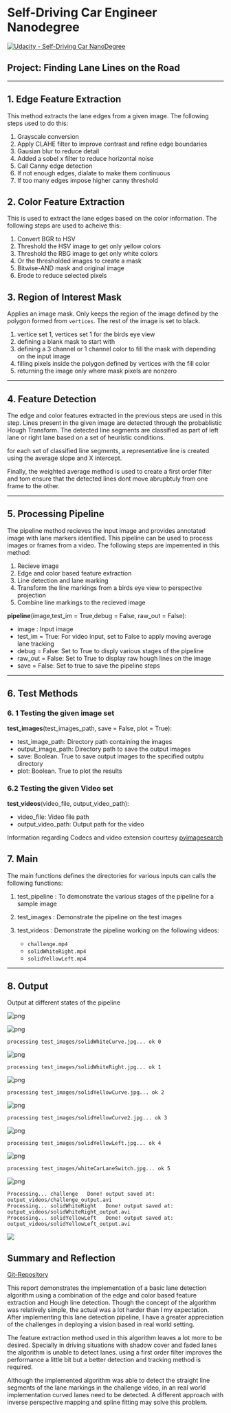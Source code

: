 
# Self-Driving Car Engineer Nanodegree
[![Udacity - Self-Driving Car NanoDegree](https://s3.amazonaws.com/udacity-sdc/github/shield-carnd.svg)](http://www.udacity.com/drive)

## Project: **Finding Lane Lines on the Road** 
***



## 1. Edge Feature Extraction

This method extracts the lane edges from a given image. The following steps used to do this:

1. Grayscale conversion
2. Apply CLAHE filter to improve contrast and refine edge boundaries
3. Gausian blur to reduce detail 
4. Added a sobel x filter to reduce horizontal noise
4. Call Canny edge detection
5. If not enough edges, dialate to make them continuous
6. If too many edges impose higher canny threshold

## 2. Color Feature Extraction
This is used to extract the lane edges based on the color information. The following steps are used to acheive this:

1. Convert BGR to HSV
2. Threshold the HSV image to get only yellow colors
3. Threshold the RBG image to get only white colors
4. Or the thresholded images to create a mask
5. Bitwise-AND mask and original image
6. Erode to reduce selected pixels


## 3. Region of Interest Mask
 Applies an image mask.
Only keeps the region of the image defined by the polygon
formed from `vertices`. The rest of the image is set to black.
1. vertice set 1, vertices set 1 for the birds eye view
2. defining a blank mask to start with
3. defining a 3 channel or 1 channel color to fill the mask with depending on the input image
4. filling pixels inside the polygon defined by vertices with the fill color    
5. returning the image only where mask pixels are nonzero


---
## 4. Feature Detection

The edge and color features extracted in the previous steps are used in this step. Lines present in the given image are detected through the probablistic Hough Transform. The detected line segments are classified as  part of left lane or right lane based on a set of heuristic conditions. 

for each set of classified line segments, a representative line is created using the average slope and X intercept. 

Finally, the weighted average method is used to create a first order filter and tom ensure that the detected lines dont move abrupbtuly from one frame to the other. 

---
## 5. Processing Pipeline

The pipeline method recieves the input image and provides annotated image with lane markers identified. This pipeline can be used to process images or frames from a video. The following steps are impemented in this method:
1. Recieve image
2. Edge and color based feature extraction
3. Line detection and lane marking
4. Transform the line markings from a birds eye view to perspective projection
5. Combine line markings to the recieved image 

**pipeline**(image,test_im = True,debug = False, raw_out = False):
 - image : Input image
 - test_im = True: For video input, set to False to apply moving average lane tracking
 - debug = False: Set to True to disply various stages of the pipeline 
 - raw_out = False: Set to True to display raw hough lines on the image
 - save = False: Set to true to save the pipeline steps


---
## 6. Test Methods
### 6. 1 Testing the given image set

**test_images**(test_images_path, save = False, plot = True):
 - test_image_path: Directory path containing the images
 - output_image_path: Directory path to save the output images
 - save: Boolean. True to save output images to the specified outptu directory
 - plot: Boolean. True to plot the results


### 6.2 Testing the given Video set

**test_videos**(video_file, output_video_path):
 - video_file: Video file path
 - output_video_path: Output path for the video
 
 Information regarding Codecs and video extension courtesy [pyimagesearch](http://www.pyimagesearch.com/2016/02/22/writing-to-video-with-opencv/)


## 7. Main

The main functions defines the directories for various inputs can calls the following functions:

1. test_pipeline : To demonstrate the various stages of the pipeline for a sample image

2. test_images : Demonstrate the pipeline on the test images

3. test_videos : Demonstrate the pipeline working on the following videos:
    - `challenge.mp4`
    - `solidWhiteRight.mp4`
    - `solidYellowLeft.mp4`

---

## 8. Output

Output at different states of the pipeline

![png](Readme_resources/frame.png)


![png](Readme_resources/output_22_1.png)


    processing test_images/solidWhiteCurve.jpg... ok 0



![png](Readme_resources/output_22_3.png)


    processing test_images/solidWhiteRight.jpg... ok 1



![png](Readme_resources/output_22_5.png)


    processing test_images/solidYellowCurve.jpg... ok 2



![png](Readme_resources/output_22_7.png)


    processing test_images/solidYellowCurve2.jpg... ok 3



![png](Readme_resources/output_22_9.png)


    processing test_images/solidYellowLeft.jpg... ok 4



![png](Readme_resources/output_22_11.png)


    processing test_images/whiteCarLaneSwitch.jpg... ok 5



![png](Readme_resources/output_22_13.png)


    Processing... challenge   Done! output saved at:  output_videos/challenge_output.avi
    Processing... solidWhiteRight   Done! output saved at:  output_videos/solidWhiteRight_output.avi
    Processing... solidYellowLeft   Done! output saved at:  output_videos/solidYellowLeft_output.avi


![](Readme_resources/solidWhiteRight_Raw_output.gif)

## Summary and Reflection

[Git-Repository](https://github.com/aksagg88/Advanced-Lane-Detection.git)

This report demonstrates the implementation of a basic lane detection algorithm using a combination of the edge and color based feature extraction and Hough line detection. Though the concept of the algorithm was relatively simple, the actual was a lot harder than I my expectation. After implementing this lane detection pipeline, I have a greater appreciation of the challenges in deploying a vision based in real world setting.

The feature extraction method used in this algorithm leaves a lot more to be desired. Specially in driving situations with shadow cover and faded lanes the algorithm is unable to detect lanes. using a first order filter improves the performance a little bit but a better detection and tracking method is required.

Although the implemented algorithm was able to detect the straight line segments of the lane markings in the challenge video, in an real world implementation curved lanes need to be detected. A different approach with inverse perspective mapping and  spline fitting may solve this problem.
